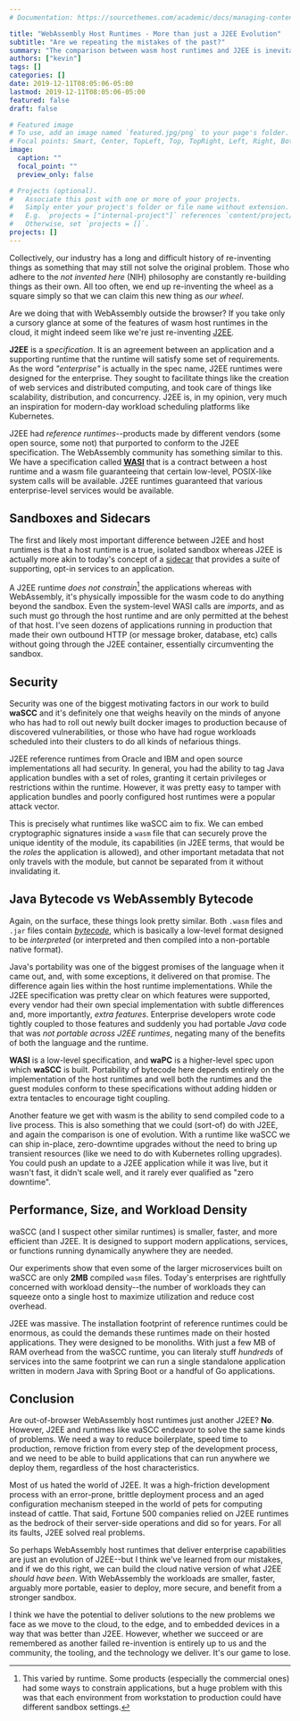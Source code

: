 ```yaml
---
# Documentation: https://sourcethemes.com/academic/docs/managing-content/

title: "WebAssembly Host Runtimes - More than just a J2EE Evolution"
subtitle: "Are we repeating the mistakes of the past?"
summary: "The comparison between wasm host runtimes and J2EE is inevitable. Is this just a new face on an old technology?"
authors: ["kevin"]
tags: []
categories: []
date: 2019-12-11T08:05:06-05:00
lastmod: 2019-12-11T08:05:06-05:00
featured: false
draft: false

# Featured image
# To use, add an image named `featured.jpg/png` to your page's folder.
# Focal points: Smart, Center, TopLeft, Top, TopRight, Left, Right, BottomLeft, Bottom, BottomRight.
image:
  caption: ""
  focal_point: ""
  preview_only: false

# Projects (optional).
#   Associate this post with one or more of your projects.
#   Simply enter your project's folder or file name without extension.
#   E.g. `projects = ["internal-project"]` references `content/project/deep-learning/index.md`.
#   Otherwise, set `projects = []`.
projects: []
---
```

Collectively, our industry has a long and difficult history of re-inventing things as something that may still not solve the original problem. Those who adhere to the _not invented here_ (NIH) philosophy are constantly re-building things as their own. All too often, we end up re-inventing the wheel as a square simply so that we can claim this new thing as _our wheel_.

Are we doing that with WebAssembly outside the browser? If you take only a cursory glance at some of the features of wasm host runtimes in the cloud, it might indeed seem like we're just re-inventing [J2EE](https://en.wikipedia.org/wiki/Java_Platform,_Enterprise_Edition).

**J2EE** is a _specification_. It is an agreement between an application and a supporting runtime that the runtime will satisfy some set of requirements. As the word _"enterprise"_ is actually in the spec name, J2EE runtimes were designed for the enterprise. They sought to facilitate things like the creation of web services and distributed computing, and took care of things like scalability, distribution, and concurrency. J2EE is, in my opinion, very much an inspiration for modern-day workload scheduling platforms like Kubernetes.

J2EE had _reference runtimes_--products made by different vendors (some open source, some not) that purported to conform to the J2EE specification. The WebAssembly community has something similar to this. We have a specification called **[WASI](https://wasi.dev)** that is a contract between a host runtime and a wasm file guaranteeing that certain low-level, POSIX-like system calls will be available. J2EE runtimes guaranteed that various enterprise-level services would be available.

## Sandboxes and Sidecars

The first and likely most important difference between J2EE and host runtimes is that a host runtime is a true, isolated sandbox whereas J2EE is actually more akin to today's concept of a [sidecar](https://docs.microsoft.com/en-us/azure/architecture/patterns/sidecar) that provides a suite of supporting, opt-in services to an application. 

A J2EE runtime _does not constrain_[^1] the applications whereas with WebAssembly, it's physically impossible for the wasm code to do anything beyond the sandbox. Even the system-level WASI calls are _imports_, and as such must go through the host runtime and are only permitted at the behest of that host. I've seen dozens of applications running in production that made their own outbound HTTP (or message broker, database, etc) calls without going through the J2EE container, essentially circumventing the sandbox.

## Security

Security was one of the biggest motivating factors in our work to build **waSCC** and it's definitely one that weighs heavily on the minds of anyone who has had to roll out newly built docker images to production because of discovered vulnerabilities, or those who have had rogue workloads scheduled into their clusters to do all kinds of nefarious things.

J2EE reference runtimes from Oracle and IBM and open source implementations all had security. In general, you had the ability to tag Java application bundles with a set of roles, granting it certain privileges or restrictions within the runtime. However, it was pretty easy to tamper with application bundles and poorly configured host runtimes were a popular attack vector.

This is precisely what runtimes like waSCC aim to fix. We can embed cryptographic signatures inside a `wasm` file that can securely prove the unique identity of the module, its capabilities (in J2EE terms, that would be the _roles_ the application is allowed), and other important metadata that not only travels with the module, but cannot be separated from it without invalidating it.

## Java Bytecode vs WebAssembly Bytecode

Again, on the surface, these things look pretty similar. Both `.wasm` files and `.jar` files contain _[bytecode](https://techterms.com/definition/bytecode)_, which is basically a low-level format designed to be _interpreted_ (or interpreted and then compiled into a non-portable native format).

Java's portability was one of the biggest promises of the language when it came out, and, with some exceptions, it delivered on that promise. The difference again lies within the host runtime implementations. While the J2EE specification was pretty clear on which features were supported, every vendor had their own special implementation with subtle differences and, more importantly, _extra features_. Enterprise developers wrote code tightly coupled to those features and suddenly you had portable _Java_ code that was _not portable across J2EE runtimes_, negating many of the benefits of both the language and the runtime.

**WASI** is a low-level specification, and **waPC** is a higher-level spec upon which **waSCC** is built. Portability of bytecode here depends entirely on the implementation of the host runtimes and well both the runtimes and the guest modules conform to these specifications without adding hidden or extra tentacles to encourage tight coupling.

Another feature we get with wasm is the ability to send compiled code to a live process. This is also something that we could (sort-of) do with J2EE, and again the comparison is one of evolution. With a runtime like waSCC we can ship in-place, zero-downtime upgrades without the need to bring up transient resources (like we need to do with Kubernetes rolling upgrades). You could push an update to a J2EE application while it was live, but it wasn't fast, it didn't scale well, and it rarely ever qualified as "zero downtime".

## Performance, Size, and Workload Density

waSCC (and I suspect other similar runtimes) is smaller, faster, and more efficient than J2EE. It is designed to support modern applications, services, or functions running dynamically anywhere they are needed.

Our experiments show that even some of the larger microservices built on waSCC are only **2MB** compiled `wasm` files. Today's enterprises are rightfully concerned with workload density--the number of workloads they can squeeze onto a single host to maximize utilization and reduce cost overhead.

J2EE was massive. The installation footprint of reference runtimes could be enormous, as could the demands these runtimes made on their hosted applications. They were designed to be monoliths. With just a few MB of RAM overhead from the waSCC runtime, you can literaly stuff _hundreds_ of services into the same footprint we can run a single standalone application written in modern Java with Spring Boot or a handful of Go applications.

## Conclusion

Are out-of-browser WebAssembly host runtimes just another J2EE? **No**. However, J2EE and runtimes like waSCC endeavor to solve the same kinds of problems. We need a way to  reduce boilerplate, speed time to production, remove friction from every step of the development process, and we need to be able to build applications that can run anywhere we deploy them, regardless of the host characteristics.

Most of us hated the world of J2EE. It was a high-friction development process with an error-prone, brittle deployment process and an aged configuration mechanism steeped in the world of pets for computing instead of cattle. That said, Fortune 500 companies relied on J2EE runtimes as the bedrock of their server-side operations and did so for years. For all its faults, J2EE solved real problems.

So perhaps WebAssembly host runtimes that deliver enterprise capabilities are just an evolution of J2EE--but I think we've learned from our mistakes, and if we do this right, we can build the cloud native version of what J2EE _should have been_. With WebAssembly the workloads are smaller, faster, arguably more portable, easier to deploy, more secure, and benefit from a stronger sandbox.

I think we have the potential to deliver solutions to the new problems we face as we move to the cloud, to the edge, and to embedded devices in a way that was better than J2EE. However, whether we succeed or are remembered as another failed re-invention is entirely up to us and the community, the tooling, and the technology we deliver. It's our game to lose.

[^1]: This varied by runtime. Some products (especially the commercial ones) had some ways to constrain applications, but a huge problem with this was that each environment from workstation to production could have different sandbox settings.
